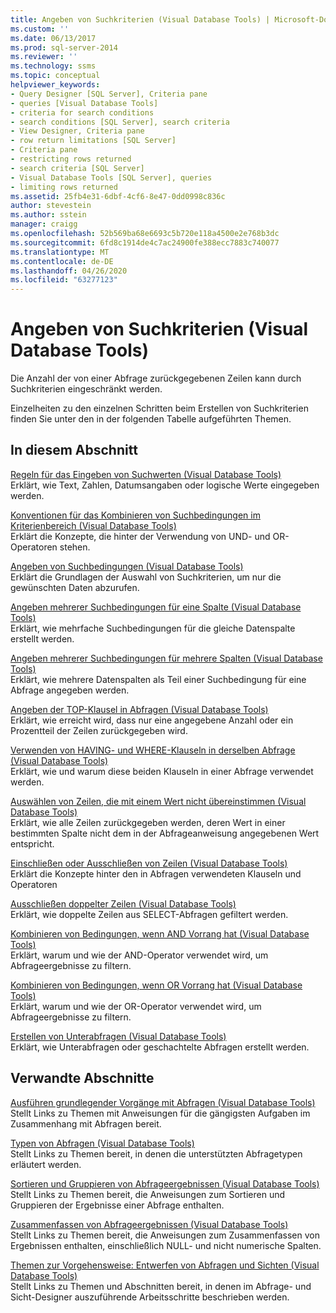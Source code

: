 ```yaml
---
title: Angeben von Suchkriterien (Visual Database Tools) | Microsoft-Dokumentation
ms.custom: ''
ms.date: 06/13/2017
ms.prod: sql-server-2014
ms.reviewer: ''
ms.technology: ssms
ms.topic: conceptual
helpviewer_keywords:
- Query Designer [SQL Server], Criteria pane
- queries [Visual Database Tools]
- criteria for search conditions
- search conditions [SQL Server], search criteria
- View Designer, Criteria pane
- row return limitations [SQL Server]
- Criteria pane
- restricting rows returned
- search criteria [SQL Server]
- Visual Database Tools [SQL Server], queries
- limiting rows returned
ms.assetid: 25fb4e31-6dbf-4cf6-8e47-0dd0998c836c
author: stevestein
ms.author: sstein
manager: craigg
ms.openlocfilehash: 52b569ba68e6693c5b720e118a4500e2e768b3dc
ms.sourcegitcommit: 6fd8c1914de4c7ac24900fe388ecc7883c740077
ms.translationtype: MT
ms.contentlocale: de-DE
ms.lasthandoff: 04/26/2020
ms.locfileid: "63277123"
---
```

# <a name="specify-search-criteria-visual-database-tools"></a>Angeben von Suchkriterien (Visual Database Tools)
  Die Anzahl der von einer Abfrage zurückgegebenen Zeilen kann durch Suchkriterien eingeschränkt werden.  
  
 Einzelheiten zu den einzelnen Schritten beim Erstellen von Suchkriterien finden Sie unter den in der folgenden Tabelle aufgeführten Themen.  
  
## <a name="in-this-section"></a>In diesem Abschnitt  
 [Regeln für das Eingeben von Suchwerten &#40;Visual Database Tools&#41;](visual-database-tools.md)  
 Erklärt, wie Text, Zahlen, Datumsangaben oder logische Werte eingegeben werden.  
  
 [Konventionen für das Kombinieren von Suchbedingungen im Kriterienbereich &#40;Visual Database Tools&#41;](conventions-combine-search-conditions-in-criteria-pane-visual-db-tools.md)  
 Erklärt die Konzepte, die hinter der Verwendung von UND- und OR-Operatoren stehen.  
  
 [Angeben von Suchbedingungen &#40;Visual Database Tools&#41;](specify-search-conditions-visual-database-tools.md)  
 Erklärt die Grundlagen der Auswahl von Suchkriterien, um nur die gewünschten Daten abzurufen.  
  
 [Angeben mehrerer Suchbedingungen für eine Spalte &#40;Visual Database Tools&#41;](specify-multiple-search-conditions-for-one-column-visual-database-tools.md)  
 Erklärt, wie mehrfache Suchbedingungen für die gleiche Datenspalte erstellt werden.  
  
 [Angeben mehrerer Suchbedingungen für mehrere Spalten &#40;Visual Database Tools&#41;](specify-multiple-search-conditions-for-multiple-columns-visual-database-tools.md)  
 Erklärt, wie mehrere Datenspalten als Teil einer Suchbedingung für eine Abfrage angegeben werden.  
  
 [Angeben der TOP-Klausel in Abfragen &#40;Visual Database Tools&#41;](specify-the-top-clause-in-queries-visual-database-tools.md)  
 Erklärt, wie erreicht wird, dass nur eine angegebene Anzahl oder ein Prozentteil der Zeilen zurückgegeben wird.  
  
 [Verwenden von HAVING- und WHERE-Klauseln in derselben Abfrage &#40;Visual Database Tools&#41;](use-having-and-where-clauses-in-the-same-query-visual-database-tools.md)  
 Erklärt, wie und warum diese beiden Klauseln in einer Abfrage verwendet werden.  
  
 [Auswählen von Zeilen, die mit einem Wert nicht übereinstimmen &#40;Visual Database Tools&#41;](select-rows-that-do-not-match-a-value-visual-database-tools.md)  
 Erklärt, wie alle Zeilen zurückgegeben werden, deren Wert in einer bestimmten Spalte nicht dem in der Abfrageanweisung angegebenen Wert entspricht.  
  
 [Einschließen oder Ausschließen von Zeilen &#40;Visual Database Tools&#41;](include-or-exclude-rows-visual-database-tools.md)  
 Erklärt die Konzepte hinter den in Abfragen verwendeten Klauseln und Operatoren  
  
 [Ausschließen doppelter Zeilen &#40;Visual Database Tools&#41;](exclude-duplicate-rows-visual-database-tools.md)  
 Erklärt, wie doppelte Zeilen aus SELECT-Abfragen gefiltert werden.  
  
 [Kombinieren von Bedingungen, wenn AND Vorrang hat &#40;Visual Database Tools&#41;](combine-conditions-when-and-has-precedence-visual-database-tools.md)  
 Erklärt, warum und wie der AND-Operator verwendet wird, um Abfrageergebnisse zu filtern.  
  
 [Kombinieren von Bedingungen, wenn OR Vorrang hat &#40;Visual Database Tools&#41;](combine-conditions-when-or-has-precedence-visual-database-tools.md)  
 Erklärt, warum und wie der OR-Operator verwendet wird, um Abfrageergebnisse zu filtern.  
  
 [Erstellen von Unterabfragen &#40;Visual Database Tools&#41;](create-subqueries-visual-database-tools.md)  
 Erklärt, wie Unterabfragen oder geschachtelte Abfragen erstellt werden.  
  
## <a name="related-sections"></a>Verwandte Abschnitte  
 [Ausführen grundlegender Vorgänge mit Abfragen &#40;Visual Database Tools&#41;](perform-basic-operations-with-queries-visual-database-tools.md)  
 Stellt Links zu Themen mit Anweisungen für die gängigsten Aufgaben im Zusammenhang mit Abfragen bereit.  
  
 [Typen von Abfragen &#40;Visual Database Tools&#41;](types-of-queries-visual-database-tools.md)  
 Stellt Links zu Themen bereit, in denen die unterstützten Abfragetypen erläutert werden.  
  
 [Sortieren und Gruppieren von Abfrageergebnissen &#40;Visual Database Tools&#41;](sort-and-group-query-results-visual-database-tools.md)  
 Stellt Links zu Themen bereit, die Anweisungen zum Sortieren und Gruppieren der Ergebnisse einer Abfrage enthalten.  
  
 [Zusammenfassen von Abfrageergebnissen &#40;Visual Database Tools&#41;](summarize-query-results-visual-database-tools.md)  
 Stellt Links zu Themen bereit, die Anweisungen zum Zusammenfassen von Ergebnissen enthalten, einschließlich NULL- und nicht numerische Spalten.  
  
 [Themen zur Vorgehensweise: Entwerfen von Abfragen und Sichten &#40;Visual Database Tools&#41;](design-queries-and-views-how-to-topics-visual-database-tools.md)  
 Stellt Links zu Themen und Abschnitten bereit, in denen im Abfrage- und Sicht-Designer auszuführende Arbeitsschritte beschrieben werden.  
  
  
